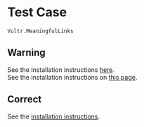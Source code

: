 # Test Case

    Vultr.MeaningfulLinks

## Warning

See the installation instructions [here](https://example.com).  
See the installation instructions on [this page](https://example.com).  

## Correct

See the [installation instructions](https://example.com).
